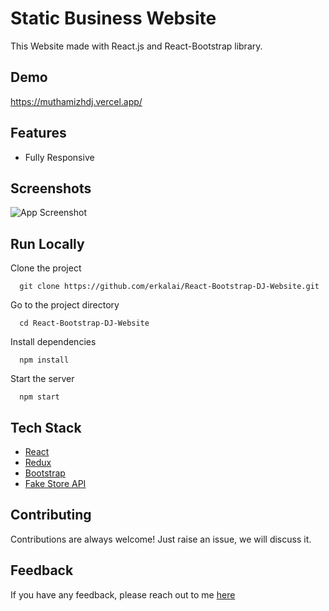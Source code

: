 # Static Business Website

This Website made with React.js and React-Bootstrap library.


## Demo

https://muthamizhdj.vercel.app/

## Features

- Fully Responsive


## Screenshots

![App Screenshot]([img]https://i.ibb.co/Qc1GBMj/DJ1.png[/img])



## Run Locally

Clone the project

```CMD
  git clone https://github.com/erkalai/React-Bootstrap-DJ-Website.git
```

Go to the project directory

```CMD
  cd React-Bootstrap-DJ-Website
```

Install dependencies

```CMD
  npm install
```

Start the server

```CMD
  npm start
```



## Tech Stack

* [React](https://reactjs.org/)
* [Redux](https://redux.js.org/)
* [Bootstrap](https://getbootstrap.com/)
* [Fake Store API](https://fakestoreapi.com/)

## Contributing

Contributions are always welcome!
Just raise an issue, we will discuss it.


## Feedback

If you have any feedback, please reach out to me [here](https://github.com/erkalai)


